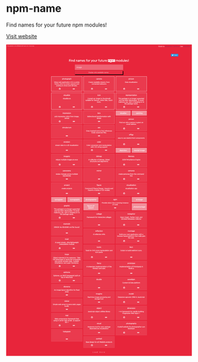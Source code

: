 # npm-name

Find names for your future npm modules!

[Visit website](http://alexcambose.github.io/npm-name)

![Screenshot](screenshot.png)
